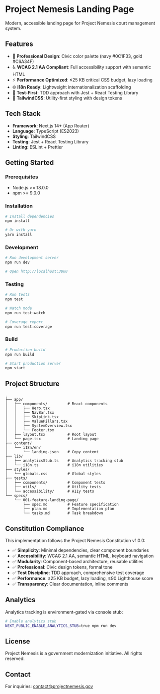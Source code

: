 # Project Nemesis Landing Page

Modern, accessible landing page for Project Nemesis court management system.

## Features

- 🎯 **Professional Design**: Civic color palette (navy #0C1F33, gold #C6A34F)
- ♿ **WCAG 2.1 AA Compliant**: Full accessibility support with semantic HTML
- ⚡ **Performance Optimized**: ≤25 KB critical CSS budget, lazy loading
- 🌐 **i18n Ready**: Lightweight internationalization scaffolding
- 🧪 **Test-First**: TDD approach with Jest + React Testing Library
- 🎨 **TailwindCSS**: Utility-first styling with design tokens

## Tech Stack

- **Framework**: Next.js 14+ (App Router)
- **Language**: TypeScript (ES2023)
- **Styling**: TailwindCSS
- **Testing**: Jest + React Testing Library
- **Linting**: ESLint + Prettier

## Getting Started

### Prerequisites

- Node.js >= 18.0.0
- npm >= 9.0.0

### Installation

```bash
# Install dependencies
npm install

# Or with yarn
yarn install
```

### Development

```bash
# Run development server
npm run dev

# Open http://localhost:3000
```

### Testing

```bash
# Run tests
npm test

# Watch mode
npm run test:watch

# Coverage report
npm run test:coverage
```

### Build

```bash
# Production build
npm run build

# Start production server
npm start
```

## Project Structure

```
.
├── app/
│   ├── components/         # React components
│   │   ├── Hero.tsx
│   │   ├── NavBar.tsx
│   │   ├── SkipLink.tsx
│   │   ├── ValuePillars.tsx
│   │   ├── SystemOverview.tsx
│   │   └── Footer.tsx
│   ├── layout.tsx          # Root layout
│   └── page.tsx            # Landing page
├── content/
│   └── i18n/en/
│       └── landing.json    # Copy content
├── lib/
│   ├── analyticsStub.ts    # Analytics tracking stub
│   └── i18n.ts             # i18n utilities
├── styles/
│   └── globals.css         # Global styles
├── tests/
│   ├── components/         # Component tests
│   ├── utils/              # Utility tests
│   └── accessibility/      # A11y tests
└── specs/
    └── 001-feature-landing-page/
        ├── spec.md         # Feature specification
        ├── plan.md         # Implementation plan
        └── tasks.md        # Task breakdown
```

## Constitution Compliance

This implementation follows the Project Nemesis Constitution v1.0.0:

- ✅ **Simplicity**: Minimal dependencies, clear component boundaries
- ✅ **Accessibility**: WCAG 2.1 AA, semantic HTML, keyboard navigation
- ✅ **Modularity**: Component-based architecture, reusable utilities
- ✅ **Professional**: Civic design tokens, formal tone
- ✅ **Test Discipline**: TDD approach, comprehensive test coverage
- ✅ **Performance**: ≤25 KB budget, lazy loading, ≥90 Lighthouse score
- ✅ **Transparency**: Clear documentation, inline comments

## Analytics

Analytics tracking is environment-gated via console stub:

```bash
# Enable analytics stub
NEXT_PUBLIC_ENABLE_ANALYTICS_STUB=true npm run dev
```

## License

Project Nemesis is a government modernization initiative. All rights reserved.

## Contact

For inquiries: contact@projectnemesis.gov
